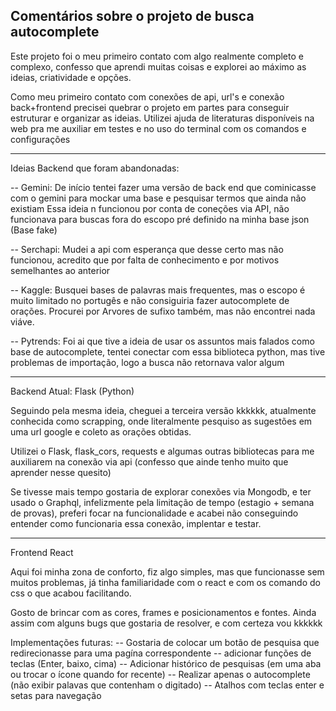 Comentários sobre o projeto de busca autocomplete
---------------------------------------------------------------------------------------
Este projeto foi o meu primeiro contato com algo realmente completo e complexo, confesso que aprendi muitas coisas e explorei ao máximo as ideias, criatividade e opções. 

Como meu primeiro contato com conexões de api, url's e conexão back+frontend precisei quebrar o projeto em partes para conseguir estruturar e organizar as ideias. Utilizei ajuda de literaturas disponíveis na web pra me auxiliar em testes e no uso do terminal com os comandos e configurações 

--------------------------------------------------------------------------------------------
Ideias Backend que foram abandonadas:

-- Gemini: De início tentei fazer uma versão de back end que cominicasse com o gemini para mockar uma base e pesquisar termos que ainda não existiam 
    Essa ideia n funcionou por conta de coneções via API, não funcionava para buscas fora do escopo pré definido na minha base json (Base fake)

-- Serchapi: Mudei a api com esperança que desse certo mas não funcionou, acredito que por falta de conhecimento e por motivos semelhantes ao anterior

-- Kaggle: Busquei bases de palavras mais frequentes, mas o escopo é muito limitado no portugês e não consiguiria fazer autocomplete de orações. Procurei por Arvores de sufixo também, mas não encontrei nada viáve.

-- Pytrends: Foi ai que tive a ideia de usar os assuntos mais falados como base de autocomplete, tentei conectar com essa biblioteca python, mas tive problemas de importação, logo a busca não retornava valor algum

--------------------------------------------------------------------------------------------------

Backend Atual: Flask (Python)

Seguindo pela mesma ideia, cheguei a terceira versão kkkkkk, atualmente conhecida como scrapping, onde literalmente pesquiso as sugestões em uma url google e coleto as orações obtidas. 

Utilizei o Flask, flask_cors, requests e algumas outras bibliotecas para me auxiliarem na conexão via api (confesso que ainde tenho muito que aprender nesse quesito)

Se tivesse mais tempo gostaria de explorar conexões via Mongodb, e ter usado o Graphql, infelizmente pela limitação de tempo (estagio + semana de provas), preferi focar na funcionalidade e acabei não conseguindo entender como funcionaria essa conexão, implentar e testar. 

------------------------------------------------------------------------------------------------
Frontend React

Aqui foi minha zona de conforto, fiz algo simples, mas que funcionasse sem muitos problemas, já tinha familiaridade com o react e com os comando do css o que acabou facilitando.

Gosto de brincar com as cores, frames e posicionamentos e fontes.
Ainda assim com alguns bugs que gostaria de resolver, e com certeza vou kkkkkk

Implementações futuras:
-- Gostaria de colocar um botão de pesquisa que redirecionasse para uma pagína correspondente 
-- adicionar funções de teclas (Enter, baixo, cima)
-- Adicionar histórico de pesquisas (em uma aba ou trocar o ícone quando for recente)
-- Realizar apenas o autocomplete (não exibir palavas que contenham o digitado)
-- Atalhos com teclas enter e setas para navegação



